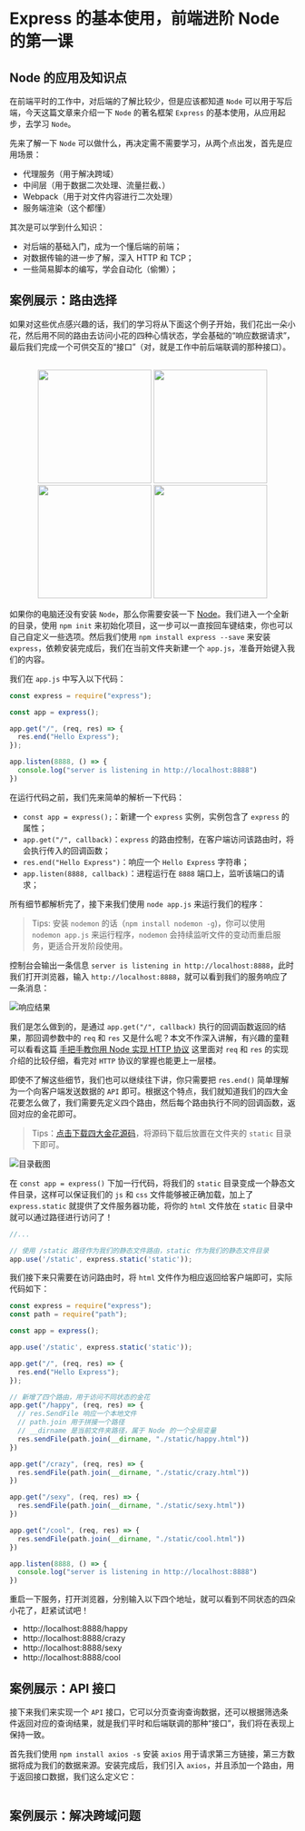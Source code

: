 # Express 的基本使用，前端进阶 Node 的第一课

## Node 的应用及知识点

在前端平时的工作中，对后端的了解比较少，但是应该都知道 `Node` 可以用于写后端，今天这篇文章来介绍一下 `Node` 的著名框架 `Express` 的基本使用，从应用起步，去学习 `Node`。

先来了解一下 `Node` 可以做什么，再决定需不需要学习，从两个点出发，首先是应用场景：

- 代理服务（用于解决跨域）
- 中间层（用于数据二次处理、流量拦截、）
- Webpack（用于对文件内容进行二次处理）
- 服务端渲染（这个都懂）

其次是可以学到什么知识：

- 对后端的基础入门，成为一个懂后端的前端；
- 对数据传输的进一步了解，深入 HTTP 和 TCP；
- 一些简易脚本的编写，学会自动化（偷懒）；


## 案例展示：路由选择

如果对这些优点感兴趣的话，我们的学习将从下面这个例子开始，我们花出一朵小花，然后用不同的路由去访问小花的四种心情状态，学会基础的“响应数据请求”，最后我们完成一个可供交互的“接口”（对，就是工作中前后端联调的那种接口）。

<br />
<center class="half">
    <img src="http://shadows-mall.oss-cn-shenzhen.aliyuncs.com/images/gif/2.gif" width="200"/> <img src="http://shadows-mall.oss-cn-shenzhen.aliyuncs.com/images/gif/3.gif" width="200"/> <img src="http://shadows-mall.oss-cn-shenzhen.aliyuncs.com/images/gif/4.gif" width="200"/> <img src="http://shadows-mall.oss-cn-shenzhen.aliyuncs.com/images/gif/5.gif" width="200"/>
</center>

如果你的电脑还没有安装 `Node`，那么你需要安装一下 [Node](http://nodejs.cn/download/)。我们进入一个全新的目录，使用 `npm init` 来初始化项目，这一步可以一直按回车键结束，你也可以自己自定义一些选项。然后我们使用 `npm install express --save` 来安装 `express`，依赖安装完成后，我们在当前文件夹新建一个 `app.js`，准备开始键入我们的内容。

我们在 `app.js` 中写入以下代码：

```js
const express = require("express");

const app = express();

app.get("/", (req, res) => {
  res.end("Hello Express");
});

app.listen(8888, () => {
  console.log("server is listening in http://localhost:8888")
})
```

在运行代码之前，我们先来简单的解析一下代码：

- `const app = express();`：新建一个 `express` 实例，实例包含了 `express` 的属性；
- `app.get("/", callback)`：`express` 的路由控制，在客户端访问该路由时，将会执行传入的回调函数；
- `res.end("Hello Express")`：响应一个 `Hello Express` 字符串；
- `app.listen(8888, callback)`：进程运行在 `8888` 端口上，监听该端口的请求；

所有细节都解析完了，接下来我们使用 `node app.js` 来运行我们的程序：

> Tips: 安装 `nodemon` 的话（`npm install nodemon -g`)，你可以使用 `nodemon app.js` 来运行程序，`nodemon` 会持续监听文件的变动而重启服务，更适合开发阶段使用。

控制台会输出一条信息 `server is listening in http://localhost:8888`，此时我们打开浏览器，输入 `http://localhost:8888`，就可以看到我们的服务响应了一条消息：

![响应结果](http://shadows-mall.oss-cn-shenzhen.aliyuncs.com/images/blogs/other/Jietu20191223-150317.png)

我们是怎么做到的，是通过 `app.get("/", callback)` 执行的回调函数返回的结果，那回调参数中的 `req` 和 `res` 又是什么呢？本文不作深入讲解，有兴趣的童鞋可以看看这篇 [手把手教你用 Node 实现 HTTP 协议](https://juejin.im/post/5dc020cc5188255faf60b372) 这里面对 `req` 和 `res` 的实现介绍的比较仔细，看完对 `HTTP` 协议的掌握也能更上一层楼。

即使不了解这些细节，我们也可以继续往下讲，你只需要把 `res.end()` 简单理解为一个向客户端发送数据的 `API` 即可。根据这个特点，我们就知道我们的四大金花要怎么做了，我们需要先定义四个路由，然后每个路由执行不同的回调函数，返回对应的金花即可。

> Tips：[点击下载四大金花源码](https://github.com/a1029563229/Blogs/tree/master/Introduction/node/express/static/)，将源码下载后放置在文件夹的 `static` 目录下即可。

![目录截图](http://shadows-mall.oss-cn-shenzhen.aliyuncs.com/images/blogs/other/Jietu20191223-152716@2x.png)

在 `const app = express()` 下加一行代码，将我们的 `static` 目录变成一个静态文件目录，这样可以保证我们的 `js` 和 `css` 文件能够被正确加载，加上了 `express.static` 就提供了文件服务器功能，将你的 `html` 文件放在 `static` 目录中就可以通过路径进行访问了！

```js
//...

// 使用 /static 路径作为我们的静态文件路由，static 作为我们的静态文件目录
app.use('/static', express.static('static'));
```

我们接下来只需要在访问路由时，将 `html` 文件作为相应返回给客户端即可，实际代码如下：

```js
const express = require("express");
const path = require("path");

const app = express();

app.use('/static', express.static('static'));

app.get("/", (req, res) => {
  res.end("Hello Express");
});

// 新增了四个路由，用于访问不同状态的金花
app.get("/happy", (req, res) => {
  // res.SendFile 响应一个本地文件
  // path.join 用于拼接一个路径
  // __dirname 是当前文件夹路径，属于 Node 的一个全局变量
  res.sendFile(path.join(__dirname, "./static/happy.html"))
})

app.get("/crazy", (req, res) => {
  res.sendFile(path.join(__dirname, "./static/crazy.html"))
})

app.get("/sexy", (req, res) => {
  res.sendFile(path.join(__dirname, "./static/sexy.html"))
})

app.get("/cool", (req, res) => {
  res.sendFile(path.join(__dirname, "./static/cool.html"))
})

app.listen(8888, () => {
  console.log("server is listening in http://localhost:8888")
})
```

重启一下服务，打开浏览器，分别输入以下四个地址，就可以看到不同状态的四朵小花了，赶紧试试吧！

- http://localhost:8888/happy
- http://localhost:8888/crazy
- http://localhost:8888/sexy
- http://localhost:8888/cool


## 案例展示：API 接口

接下来我们来实现一个 `API` 接口，它可以分页查询查询数据，还可以根据筛选条件返回对应的查询结果，就是我们平时和后端联调的那种“接口”，我们将在表现上保持一致。

首先我们使用 `npm install axios -s` 安装 `axios` 用于请求第三方链接，第三方数据将成为我们的数据来源。安装完成后，我们引入 `axios`，并且添加一个路由，用于返回接口数据，我们这么定义它：

```

```

## 案例展示：解决跨域问题

